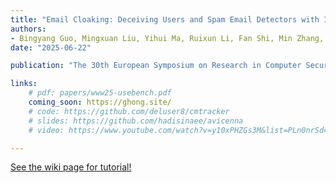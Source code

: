 ```yaml
---
title: "Email Cloaking: Deceiving Users and Spam Email Detectors with Invisible HTML Settings"
authors:
- Bingyang Guo, Mingxuan Liu, Yihui Ma, Ruixun Li, Fan Shi, Min Zhang, Baojun Liu, Chengxi Xu, Haixin Duan, Geng Hong, Min Yang and Qingfeng Pan
date: "2025-06-22"

publication: "The 30th European Symposium on Research in Computer Security Conference 2025 (ESORICS 25, CCF-B)"

links:
    # pdf: papers/www25-usebench.pdf
    coming_soon: https://ghong.site/
    # code: https://github.com/deluser8/cmtracker
    # slides: https://github.com/hadisinaee/avicenna
    # video: https://www.youtube.com/watch?v=y10xPHZGs3M&list=PLn0nrSd4xjjbyUeai0oevMrT8_IwnBo4R

---
```



[See the wiki page for tutorial!](https://github.com/hadisinaee/avicenna/wiki)

